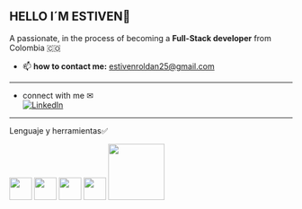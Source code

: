 ## HELLO I´M ESTIVEN👋
A passionate, in the process of becoming a **Full-Stack developer** from Colombia 🇨🇴

- 📫 **how to contact me:** estivenroldan25@gmail.com
---
- connect with me ✉<br>
[![LinkedIn](https://img.icons8.com/?size=100&id=8808&format=png&color=000000)](https://www.linkedin.com/in/estiven-roldan-3b7062354)
---
Lenguaje y herramientas✅
<p>
  <img src="https://cdn.jsdelivr.net/gh/devicons/devicon/icons/html5/html5-original.svg" width="40" />
  <img src="https://cdn.jsdelivr.net/gh/devicons/devicon/icons/css3/css3-original.svg" width="40" />
  <img src="https://cdn.jsdelivr.net/gh/devicons/devicon/icons/python/python-original.svg" width="40" />
  <img src="https://cdn.jsdelivr.net/gh/devicons/devicon/icons/sass/sass-original.svg" width="40"/>
  <img src="https://fastapi.tiangolo.com/img/logo-margin/logo-teal.png" width="100"/>



</p>
<!--
**EstivenR25/EstivenR25** is a ✨ _special_ ✨ repository because its `README.md` (this file) appears on your GitHub profile.

Here are some ideas to get you started:

- 🔭 I’m currently working on ...
- 🌱 I’m currently learning ...
- 👯 I’m looking to collaborate on ...
- 🤔 I’m looking for help with ...
- 💬 Ask me about ...
- 📫 How to reach me: ...
- 😄 Pronouns: ...
- ⚡ Fun fact: ...
-->
